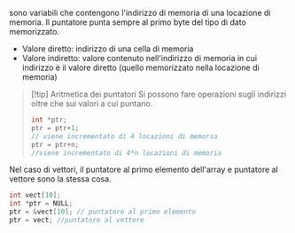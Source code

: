 sono variabili che contengono l'indirizzo di memoria di una locazione di memoria.
Il puntatore punta sempre al primo byte del tipo di dato memorizzato.
- Valore diretto: indirizzo di una cella di memoria
- Valore indiretto: valore contenuto nell'indirizzo di memoria in cui indirizzo è il valore diretto (quello memorizzato nella locazione di memoria)
>[!tip] Aritmetica dei puntatori
>Si possono fare operazioni sugli indirizzi oltre che sui valori a cui puntano.
>```C
>int *ptr;
>ptr = ptr+1; 
>// viene incrementato di 4 locazioni di memoria
>ptr = ptr+n;
>//viene incrementato di 4*n locazioni di memoria
>```

Nel caso di vettori, il puntatore al primo elemento dell'array e puntatore al vettore sono la stessa cosa.
```C
int vect[10];
int *ptr = NULL;
ptr = &vect[10]; // puntatore al primo elemento
ptr = vect; //puntatore al vettore
```
